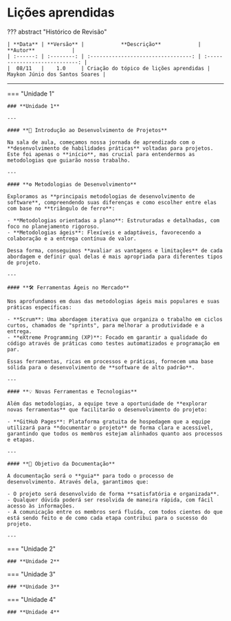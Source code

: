 # **Lições aprendidas**

??? abstract "Histórico de Revisão"

    | **Data** | **Versão** |            **Descrição**            |           **Autor**            |
    | :------: | :--------: | :---------------------------------: | :----------------------------: |
    |  08/11   |    1.0     | Criação do tópico de lições aprendidas | Maykon Júnio dos Santos Soares |

---

=== "Unidade 1"

    ### **Unidade 1**

    ---

    #### **🌱 Introdução ao Desenvolvimento de Projetos**

    Na sala de aula, começamos nossa jornada de aprendizado com o **desenvolvimento de habilidades práticas** voltadas para projetos. Este foi apenas o **início**, mas crucial para entendermos as metodologias que guiarão nosso trabalho.

    ---

    #### **⚙️ Metodologias de Desenvolvimento**

    Exploramos as **principais metodologias de desenvolvimento de software**, compreendendo suas diferenças e como escolher entre elas com base no **triângulo de ferro**:

    - **Metodologias orientadas a plano**: Estruturadas e detalhadas, com foco no planejamento rigoroso.
    - **Metodologias ágeis**: Flexíveis e adaptáveis, favorecendo a colaboração e a entrega contínua de valor.

    Dessa forma, conseguimos **avaliar as vantagens e limitações** de cada abordagem e definir qual delas é mais apropriada para diferentes tipos de projeto.

    ---

    #### **🛠️ Ferramentas Ágeis no Mercado**

    Nos aprofundamos em duas das metodologias ágeis mais populares e suas práticas específicas:

    - **Scrum**: Uma abordagem iterativa que organiza o trabalho em ciclos curtos, chamados de "sprints", para melhorar a produtividade e a entrega.
    - **eXtreme Programming (XP)**: Focado em garantir a qualidade do código através de práticas como testes automatizados e programação em par.

    Essas ferramentas, ricas em processos e práticas, fornecem uma base sólida para o desenvolvimento de **software de alto padrão**.

    ---

    #### **💡 Novas Ferramentas e Tecnologias**

    Além das metodologias, a equipe teve a oportunidade de **explorar novas ferramentas** que facilitarão o desenvolvimento do projeto:

    - **GitHub Pages**: Plataforma gratuita de hospedagem que a equipe utilizará para **documentar o projeto** de forma clara e acessível, garantindo que todos os membros estejam alinhados quanto aos processos e etapas.

    ---

    #### **🔄 Objetivo da Documentação**

    A documentação será o **guia** para todo o processo de desenvolvimento. Através dela, garantimos que:

    - O projeto será desenvolvido de forma **satisfatória e organizada**.
    - Qualquer dúvida poderá ser resolvida de maneira rápida, com fácil acesso às informações.
    - A comunicação entre os membros será fluída, com todos cientes do que está sendo feito e de como cada etapa contribui para o sucesso do projeto.

    ---

=== "Unidade 2"

    ### **Unidade 2**

=== "Unidade 3"

    ### **Unidade 3**

=== "Unidade 4"

    ### **Unidade 4**
